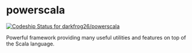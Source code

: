 powerscala
==========

[ ![Codeship Status for darkfrog26/powerscala](https://codeship.io/projects/20efc650-daaa-0131-f1b0-6eea8cd2b1ce/status)](https://codeship.io/projects/24347)

Powerful framework providing many useful utilities and features on top of the Scala language.

